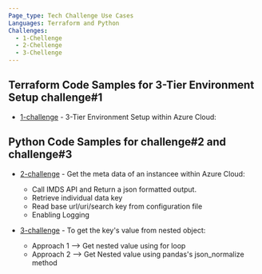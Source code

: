 ```yaml
---
Page_type: Tech Challenge Use Cases
Languages: Terraform and Python
Challenges:
  - 1-Chellenge 
  - 2-Chellenge
  - 3-Chellenge
---
```


## Terraform Code Samples for 3-Tier Environment Setup challenge#1

- [1-challenge](./1-challenge) - 3-Tier Environment Setup within Azure Cloud:

## Python Code Samples for challenge#2 and challenge#3

- [2-challenge](./2-challenge) - Get the meta data of an instancee within Azure Cloud:
    - Call IMDS API and Return a json formatted output.
    - Retrieve individual data key
    - Read base url/uri/search key from configuration file
    - Enabling Logging

- [3-challenge](./3-challenge) - To get the key's value from nested object:
    - Approach 1 --> Get nested value using for loop 
    - Approach 2 --> Get Nested value using pandas's json_normalize method 

